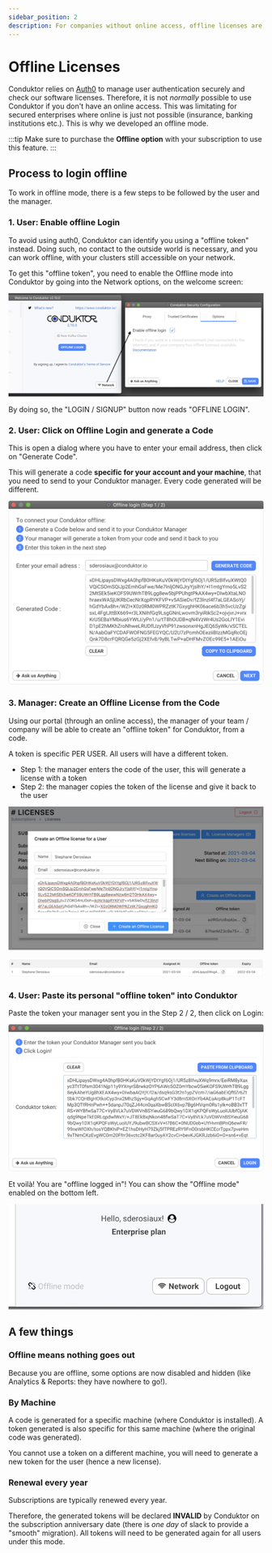 ```yaml
---
sidebar_position: 2
description: For companies without online access, offline licenses are the way to go!
---
```


# Offline Licenses

Conduktor relies on [Auth0](../data-security) to manage user authentication securely and check our software licenses. Therefore, it is not _normally_ possible to use Conduktor if you don't have an online access. This was limitating for secured enterprises where online is just not possible (insurance, banking institutions etc.). This is why we developed an offline mode.

:::tip
Make sure to purchase the **Offline option** with your subscription to use this
feature.
:::

## Process to login offline

To work in offline mode, there is a few steps to be followed by the user and the manager.

### 1. User: Enable offline Login

To avoid using auth0, Conduktor can identify you using a "offline token" instead. Doing such, no contact to the outside world is necessary, and you can work offline, with your clusters still accessible on your network.

To get this "offline token", you need to enable the Offline mode into Conduktor by going into the Network options, on the welcome screen:

![Go to Network > Options, enable offline Login](../assets/screenshot-2021-03-03-at-22.18.12.png)

By doing so, the "LOGIN / SIGNUP" button now reads "OFFLINE LOGIN".

### 2. User: Click on Offline Login and generate a Code

This is open a dialog where you have to enter your email address, then click on "Generate Code".

This will generate a code **specific for your account and your machine**, that you need to send to your Conduktor manager. Every code generated will be different.

![](../assets/screenshot-2021-03-03-at-22.21.34.png)

### 3. Manager: Create an Offline License from the Code

Using our portal (through an online access), the manager of your team / company will be able to create an "offline token" for Conduktor, from a code.

A token is specific PER USER. All users will have a different token.

- Step 1: the manager enters the code of the user, this will generate a license with a token
- Step 2: the manager copies the token of the license and give it back to the user

![Step 1: create an offline license from the user code](../assets/screenshot-2021-03-04-at-22.46.48.png)

![Step 2: copy the offline token and sent it to the user](../assets/screenshot-2021-03-04-at-22.53.48.png)

### 4. User: Paste its personal "offline token" into Conduktor

Paste the token your manager sent you in the Step 2 / 2, then click on Login:

![](../assets/screenshot-2021-03-03-at-22.39.40.png)

Et voilà! You are "offline logged in"! You can show the "Offline mode" enabled on the bottom left.

![](../assets/screenshot-2021-03-03-at-22.40.46.png)

## A few things

### Offline means nothing goes out

Because you are offline, some options are now disabled and hidden (like Analytics & Reports: they have nowhere to go!).

### By Machine&#x20;

A code is generated for a specific machine (where Conduktor is installed). A token generated is also specific for this same machine (where the original code was generated).

You cannot use a token on a different machine, you will need to generate a new token for the user (hence a new license).

### Renewal every year

Subscriptions are typically renewed every year.

Therefore, the generated tokens will be declared **INVALID** by Conduktor on the subscription anniversary date (there is _one day_ of slack to provide a "smooth" migration). All tokens will need to be generated again for all users under this mode.
